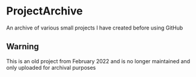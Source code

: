 # ProjectArchive
An archive of various small projects I have created before using GitHub

## Warning
This is an old project from February 2022 and is no longer maintained and only uploaded for archival purposes

